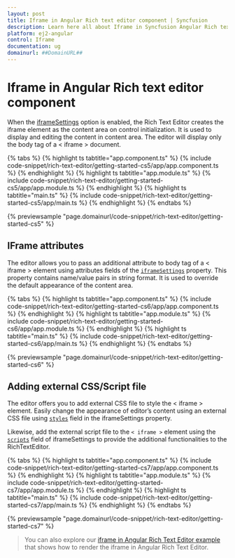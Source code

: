 ```yaml
---
layout: post
title: Iframe in Angular Rich text editor component | Syncfusion
description: Learn here all about Iframe in Syncfusion Angular Rich text editor component of Syncfusion Essential JS 2 and more.
platform: ej2-angular
control: Iframe 
documentation: ug
domainurl: ##DomainURL##
---
```


# Iframe in Angular Rich text editor component

When the [iframeSettings](https://ej2.syncfusion.com/angular/documentation/api/rich-text-editor/#iframesettings) option is enabled, the Rich Text Editor creates the iframe element as the content area on control initialization. It is used to display and editing the content in content area. The editor will display only the body tag of a < iframe > document.

{% tabs %}
{% highlight ts tabtitle="app.component.ts" %}
{% include code-snippet/rich-text-editor/getting-started-cs5/app/app.component.ts %}
{% endhighlight %}
{% highlight ts tabtitle="app.module.ts" %}
{% include code-snippet/rich-text-editor/getting-started-cs5/app/app.module.ts %}
{% endhighlight %}
{% highlight ts tabtitle="main.ts" %}
{% include code-snippet/rich-text-editor/getting-started-cs5/app/main.ts %}
{% endhighlight %}
{% endtabs %}
  
{% previewsample "page.domainurl/code-snippet/rich-text-editor/getting-started-cs5" %}

## IFrame attributes

The editor allows you to pass an additional attribute to body tag of a < iframe > element using attributes fields of the [`iframeSettings`](https://ej2.syncfusion.com/angular/documentation/api/rich-text-editor/#iframesettings) property. This property contains name/value pairs in string format. It is used to override the default appearance of the content area.

{% tabs %}
{% highlight ts tabtitle="app.component.ts" %}
{% include code-snippet/rich-text-editor/getting-started-cs6/app/app.component.ts %}
{% endhighlight %}
{% highlight ts tabtitle="app.module.ts" %}
{% include code-snippet/rich-text-editor/getting-started-cs6/app/app.module.ts %}
{% endhighlight %}
{% highlight ts tabtitle="main.ts" %}
{% include code-snippet/rich-text-editor/getting-started-cs6/app/main.ts %}
{% endhighlight %}
{% endtabs %}
  
{% previewsample "page.domainurl/code-snippet/rich-text-editor/getting-started-cs6" %}

## Adding external CSS/Script file

The editor offers you to add external CSS file to style the < iframe > element. Easily change the appearance of editor’s content using an external CSS file using [`styles`](https://ej2.syncfusion.com/angular/documentation/api/rich-text-editor/#iframesettings) field in the iframeSettings property.

Likewise, add the external script file to the `< iframe >` element using the [`scripts`](https://ej2.syncfusion.com/angular/documentation/api/rich-text-editor/#iframesettings) field of iframeSettings to provide the additional functionalities to the RichTextEditor.

{% tabs %}
{% highlight ts tabtitle="app.component.ts" %}
{% include code-snippet/rich-text-editor/getting-started-cs7/app/app.component.ts %}
{% endhighlight %}
{% highlight ts tabtitle="app.module.ts" %}
{% include code-snippet/rich-text-editor/getting-started-cs7/app/app.module.ts %}
{% endhighlight %}
{% highlight ts tabtitle="main.ts" %}
{% include code-snippet/rich-text-editor/getting-started-cs7/app/main.ts %}
{% endhighlight %}
{% endtabs %}
  
{% previewsample "page.domainurl/code-snippet/rich-text-editor/getting-started-cs7" %}

> You can also explore our [iframe in Angular Rich Text Editor example](https://ej2.syncfusion.com/angular/demos/#/material/rich-text-editor/iframe) that shows how to render the iframe in Angular Rich Text Editor.